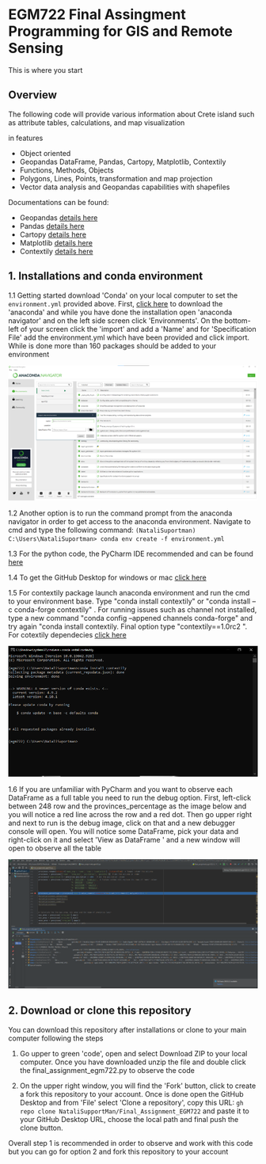 # EGM722 Final Assingment Programming for GIS and Remote Sensing

This is where you start

## Overview 

The following code will provide various information about Crete island such as attribute tables, calculations, and map visualization 

in features

*   Object oriented
*   Geopandas DataFrame, Pandas, Cartopy, Matplotlib, Contextily
*   Functions, Methods, Objects
*   Polygons, Lines, Points, transformation and map projection 
*   Vector data analysis and Geopandas capabilities with shapefiles 

Documentations can be found:

*   Geopandas  [details here](https://geopandas.org/docs.html)
*   Pandas     [details here](https://pandas.pydata.org/docs/)
*   Cartopy    [details here](https://scitools.org.uk/cartopy/docs/latest/)
*   Matplotlib [details here](https://matplotlib.org/stable/contents.html#)
*   Contextily [details here](https://contextily.readthedocs.io/en/latest/intro_guide.html)

## 1. Installations and conda environment

1.1 Getting started download 'Conda' on your local computer to set the `environment.yml` provided above. First, [click here](https://docs.anaconda.com/anaconda/install/) to download the 'anaconda' and while you have done the installation open 'anaconda navigator' and on the left side screen click 'Environments'.  On the bottom-left of your screen click the 'import' and add a 'Name' and for 'Specification File' add the environment.yml which have been provided and click import. While is done more than 160 packages should be added to your environment 

![Anaconda Navigator](screenshots/image2.png)

1.2 Another option is to run the command prompt from the anaconda navigator in order to get access to the anaconda environment. Navigate to cmd and type the following command:
 `(NataliSuportman) C:\Users\NataliSuportman> conda env create -f environment.yml`

1.3 For the python code, the PyCharm IDE recommended and can be found [here](https://www.jetbrains.com/pycharm/)

1.4 To get the GitHub Desktop for windows or mac [click here](https://desktop.github.com/)

1.5 For contextily package launch anaconda environment and run the cmd to your environment base. Type "conda install contextily" or "conda install –c conda-forge contextily" . For running issues such as channel not installed, type a new command "conda config –appened channels conda-forge" and try again "conda install contextily. Final option type "contextily==1.0rc2 ". For cotextily dependecies [click here](https://contextily.readthedocs.io/en/latest/) 

 ![cmd contextily](screenshots/image4.png)

1.6 If you are unfamiliar with PyCharm and you want to observe each DataFrame as a full table you need to run the debug option. First, left-click between 248 row and the provinces_percentage as the image below and you will notice a red line across the row and a red dot. Then go upper right and next to run is the debug image, click on that and a new debugger console will open. You will notice some DataFrame, pick your data and right-click on it and select 'View as DataFrame ' and a new window will open to observe all the table

![Pycharm DataFrame](screenshots/image1.png)

## 2. Download or clone this repository

You can download this repository after installations or clone to your main computer following the steps

1.  Go upper to green 'code', open and select Download ZIP to your local computer. Once you have downloaded unzip the file and double click the final_assignment_egm722.py to observe the code 

2.  On the upper right window, you will find the 'Fork' button, click to create a fork this repository to your account. Once is done open the GitHub Desktop and from 'File' select 'Clone a repository', copy this URL: `gh repo clone NataliSupportMan/Final_Assignment_EGM722` and paste it to your GitHub Desktop URL, choose the local path and final push the clone button.                           

Overall step 1 is recommended in order to observe and work with this code but you can go for option 2 and fork this repository to your account
